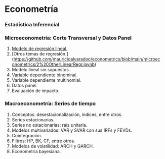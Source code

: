 # Econometría

### Estadística Inferencial


### Microeconometría: Corte Transversal y Datos Panel
1. [Modelo de regresión lineal.](https://github.com/mauricioalvaradoo/econometrics/blob/main/microeconometrics/1%20LinealRegression.ipynb)
2. [Otros temas de regresión.] (https://github.com/mauricioalvaradoo/econometrics/blob/main/microeconometrics/2%20OtherLinearRegr.ipynb)
3. Modelo lineal sin supuestos.
4. Variable dependiente binominal.
5. Variable dependiente multinomial.
6. Datos panel.
7. Evaluación de impacto.

### Macroeconometría: Series de tiempo
1. Conceptos: desestacionalización, índices, entre otros.
2. Series estacionarias.
3. Series no estacionarias: raíz unitaria.
4. Modelos multivariados: VAR y SVAR con sus IRFs y FEVDs.
5. Cointegración.
6. Filtros: HP, BK, CF, entre otros.
7. Modelos de volatilidad: ARCH y GARCH.
8. Econometría bayesiana.
